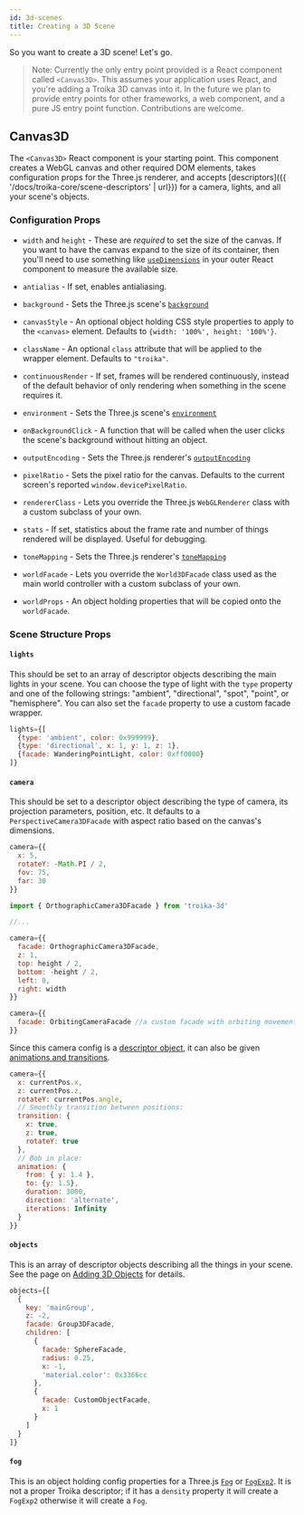 ```yaml
---
id: 3d-scenes
title: Creating a 3D Scene
---
```


So you want to create a 3D scene! Let's go.

> Note: Currently the only entry point provided is a React component called `<Canvas3D>`. This assumes your application uses React, and you're adding a Troika 3D canvas into it. In the future we plan to provide entry points for other frameworks, a web component, and a pure JS entry point function. Contributions are welcome.

## Canvas3D

The `<Canvas3D>` React component is your starting point. This component creates a WebGL canvas and other required DOM elements, takes configuration props for the Three.js renderer, and accepts [descriptors]({{ '/docs/troika-core/scene-descriptors' | url}}) for a camera, lights, and all your scene's objects.

### Configuration Props

- `width` and `height` - These are _required_ to set the size of the canvas. If you want to have the canvas expand to the size of its container, then you'll need to use something like [`useDimensions`](https://www.npmjs.com/package/react-use-dimensions) in your outer React component to measure the available size.

- `antialias` - If set, enables antialiasing.

- `background` - Sets the Three.js scene's [`background`](https://threejs.org/docs/#api/en/scenes/Scene.background)

- `canvasStyle` - An optional object holding CSS style properties to apply to the `<canvas>` element. Defaults to `{width: '100%', height: '100%'}`.

- `className` - An optional `class` attribute that will be applied to the wrapper element. Defaults to `"troika"`.

- `continuousRender` - If set, frames will be rendered continuously, instead of the default behavior of only rendering when something in the scene requires it.

- `environment` - Sets the Three.js scene's [`environment`](https://threejs.org/docs/#api/en/scenes/Scene.environment)

- `onBackgroundClick` - A function that will be called when the user clicks the scene's background without hitting an object.

- `outputEncoding` - Sets the Three.js renderer's [`outputEncoding`](https://threejs.org/docs/#api/en/renderers/WebGLRenderer.outputEncoding)

- `pixelRatio` - Sets the pixel ratio for the canvas. Defaults to the current screen's reported `window.devicePixelRatio`.

- `rendererClass` - Lets you override the Three.js `WebGLRenderer` class with a custom subclass of your own.

- `stats` - If set, statistics about the frame rate and number of things rendered will be displayed. Useful for debugging.

- `toneMapping` - Sets the Three.js renderer's [`toneMapping`](https://threejs.org/docs/#api/en/renderers/WebGLRenderer.toneMapping)

- `worldFacade` - Lets you override the `World3DFacade` class used as the main world controller with a custom subclass of your own.

- `worldProps` - An object holding properties that will be copied onto the `worldFacade`.

### Scene Structure Props

#### `lights`

This should be set to an array of descriptor objects describing the main lights in your scene. You can choose the type of light with the `type` property and one of the following strings: "ambient", "directional", "spot", "point", or "hemisphere". You can also set the `facade` property to use a custom facade wrapper.

```js
lights={[
  {type: 'ambient', color: 0x999999},
  {type: 'directional', x: 1, y: 1, z: 1},
  {facade: WanderingPointLight, color: 0xff0000}
]}
```

#### `camera`

This should be set to a descriptor object describing the type of camera, its projection parameters, position, etc. It defaults to a `PerspectiveCamera3DFacade` with aspect ratio based on the canvas's dimensions.

```js
camera={{
  x: 5,
  rotateY: -Math.PI / 2,
  fov: 75,
  far: 30
}}
```

```js
import { OrthographicCamera3DFacade } from 'troika-3d'

//...

camera={{
  facade: OrthographicCamera3DFacade,
  z: 1,
  top: height / 2,
  bottom: -height / 2,
  left: 0,
  right: width
}}
```

```js
camera={{
  facade: OrbitingCameraFacade //a custom facade with orbiting movement
}}
```

Since this camera config is a [descriptor object](../troika-core/scene-descriptors.md), it can also be given [animations and transitions](../troika-core/animations-and-transitions.md).

```js
camera={{
  x: currentPos.x,
  z: currentPos.z,
  rotateY: currentPos.angle,
  // Smoothly transition between positions:
  transition: {
    x: true,
    z: true,
    rotateY: true
  },
  // Bob in place:
  animation: {
    from: { y: 1.4 },
    to: {y: 1.5},
    duration: 3000,
    direction: 'alternate',
    iterations: Infinity
  }
}}
```

#### `objects`

This is an array of descriptor objects describing all the things in your scene. See the page on [Adding 3D Objects](./objects.md) for details.

```js
objects={[
  {
    key: 'mainGroup',
    z: -2,
    facade: Group3DFacade,
    children: [
      {
        facade: SphereFacade,
        radius: 0.25,
        x: -1,
        'material.color': 0x3366cc
      },
      {
        facade: CustomObjectFacade,
        x: 1
      }
    ]
  }
]}
```

#### `fog`

This is an object holding config properties for a Three.js [`Fog`](https://threejs.org/docs/#api/en/scenes/Fog) or [`FogExp2`](https://threejs.org/docs/#api/en/scenes/FogExp2). It is not a proper Troika descriptor; if it has a `density` property it will create a `FogExp2` otherwise it will create a `Fog`.
